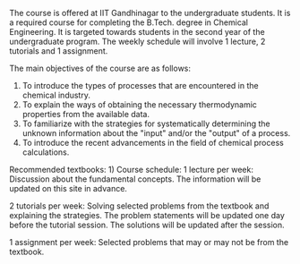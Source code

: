 The course is offered at IIT Gandhinagar to the undergraduate students. It is a required course for completing the B.Tech. degree in Chemical Engineering. It is targeted towards students in the second year of the undergraduate program. The weekly schedule will involve 1 lecture, 2 tutorials and 1 assignment. 

The main objectives of the course are as follows:
1. To introduce the types of processes that are encountered in the chemical industry.
2. To explain the ways of obtaining the necessary thermodynamic properties from the available data.
3. To familiarize with the strategies for systematically determining the unknown information about the "input" and/or the "output" of a process.
4. To introduce the recent advancements in the field of chemical process calculations.

Recommended textbooks: 1) 
Course schedule:
1 lecture per week: Discussion about the fundamental concepts. The information will be updated on this site in advance.

2 tutorials per week: Solving selected problems from the textbook and explaining the strategies. The problem statements will be updated one day before the tutorial session. The solutions will be updated after the session.

1 assignment per week: Selected problems that may or may not be from the textbook.


